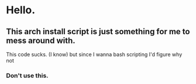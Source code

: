 # Hello. 
## This arch install script is just something for me to mess around with.
This code sucks. (I know) but since I wanna bash scripting I'd figure why not
### Don't use this.
